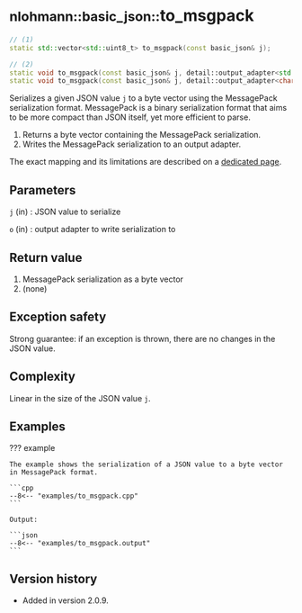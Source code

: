 # <small>nlohmann::basic_json::</small>to_msgpack

```cpp
// (1)
static std::vector<std::uint8_t> to_msgpack(const basic_json& j);

// (2)
static void to_msgpack(const basic_json& j, detail::output_adapter<std::uint8_t> o);
static void to_msgpack(const basic_json& j, detail::output_adapter<char> o);
```

Serializes a given JSON value `j` to a byte vector using the MessagePack serialization format. MessagePack is a binary
serialization format that aims to be more compact than JSON itself, yet more efficient to parse.

1. Returns a byte vector containing the MessagePack serialization.
2. Writes the MessagePack serialization to an output adapter.

The exact mapping and its limitations are described on a [dedicated page](../../features/binary_formats/messagepack.md).

## Parameters

`j` (in)
:   JSON value to serialize

`o` (in)
:   output adapter to write serialization to

## Return value

1. MessagePack serialization as a byte vector
2. (none)

## Exception safety

Strong guarantee: if an exception is thrown, there are no changes in the JSON value.

## Complexity

Linear in the size of the JSON value `j`.

## Examples

??? example

    The example shows the serialization of a JSON value to a byte vector in MessagePack format.
     
    ```cpp
    --8<-- "examples/to_msgpack.cpp"
    ```
    
    Output:
    
    ```json
    --8<-- "examples/to_msgpack.output"
    ```

## Version history

- Added in version 2.0.9.
